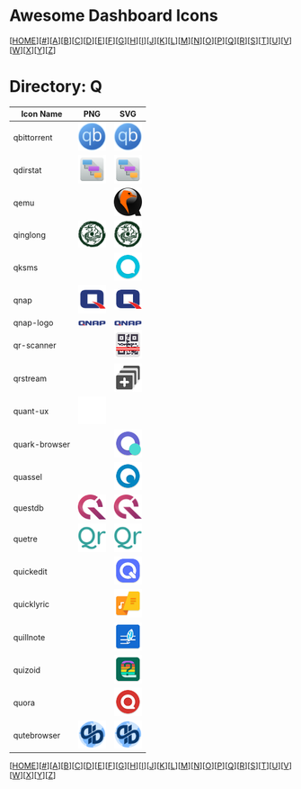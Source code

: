# Awesome Dashboard Icons

[[HOME](..)][[#](directory.md)][[A](directory-a.md)][[B](directory-b.md)][[C](directory-c.md)][[D](directory-d.md)][[E](directory-e.md)][[F](directory-f.md)][[G](directory-g.md)][[H](directory-h.md)][[I](directory-i.md)][[J](directory-j.md)][[K](directory-k.md)][[L](directory-l.md)][[M](directory-m.md)][[N](directory-n.md)][[O](directory-o.md)][[P](directory-p.md)][[Q](directory-q.md)][[R](directory-r.md)][[S](directory-s.md)][[T](directory-t.md)][[U](directory-u.md)][[V](directory-v.md)][[W](directory-w.md)][[X](directory-x.md)][[Y](directory-y.md)][[Z](directory-z.md)]

# Directory: Q

| Icon Name | PNG | SVG |
|-----------|-----|-----|
| qbittorrent | <img src="../icons/qbittorrent.png" alt="qbittorrent" width="50"> |  <img src="../icons/qbittorrent.svg" alt="qbittorrent" width="50"> |
| qdirstat | <img src="../icons/qdirstat.png" alt="qdirstat" width="50"> |  <img src="../icons/qdirstat.svg" alt="qdirstat" width="50"> |
| qemu |  |  <img src="../icons/qemu.svg" alt="qemu" width="50"> |
| qinglong | <img src="../icons/qinglong.png" alt="qinglong" width="50"> |  <img src="../icons/qinglong.svg" alt="qinglong" width="50"> |
| qksms |  |  <img src="../icons/qksms.svg" alt="qksms" width="50"> |
| qnap | <img src="../icons/qnap.png" alt="qnap" width="50"> |  <img src="../icons/qnap.svg" alt="qnap" width="50"> |
| qnap-logo | <img src="../icons/qnap-logo.png" alt="qnap-logo" width="50"> |  <img src="../icons/qnap-logo.svg" alt="qnap-logo" width="50"> |
| qr-scanner |  |  <img src="../icons/qr-scanner.svg" alt="qr-scanner" width="50"> |
| qrstream |  |  <img src="../icons/qrstream.svg" alt="qrstream" width="50"> |
| quant-ux | <img src="../icons/quant-ux.png" alt="quant-ux" width="50"> |   |
| quark-browser |  |  <img src="../icons/quark-browser.svg" alt="quark-browser" width="50"> |
| quassel |  |  <img src="../icons/quassel.svg" alt="quassel" width="50"> |
| questdb | <img src="../icons/questdb.png" alt="questdb" width="50"> |  <img src="../icons/questdb.svg" alt="questdb" width="50"> |
| quetre | <img src="../icons/quetre.png" alt="quetre" width="50"> |  <img src="../icons/quetre.svg" alt="quetre" width="50"> |
| quickedit |  |  <img src="../icons/quickedit.svg" alt="quickedit" width="50"> |
| quicklyric |  |  <img src="../icons/quicklyric.svg" alt="quicklyric" width="50"> |
| quillnote |  |  <img src="../icons/quillnote.svg" alt="quillnote" width="50"> |
| quizoid |  |  <img src="../icons/quizoid.svg" alt="quizoid" width="50"> |
| quora |  |  <img src="../icons/quora.svg" alt="quora" width="50"> |
| qutebrowser | <img src="../icons/qutebrowser.png" alt="qutebrowser" width="50"> |  <img src="../icons/qutebrowser.svg" alt="qutebrowser" width="50"> |


[[HOME](..)][[#](directory.md)][[A](directory-a.md)][[B](directory-b.md)][[C](directory-c.md)][[D](directory-d.md)][[E](directory-e.md)][[F](directory-f.md)][[G](directory-g.md)][[H](directory-h.md)][[I](directory-i.md)][[J](directory-j.md)][[K](directory-k.md)][[L](directory-l.md)][[M](directory-m.md)][[N](directory-n.md)][[O](directory-o.md)][[P](directory-p.md)][[Q](directory-q.md)][[R](directory-r.md)][[S](directory-s.md)][[T](directory-t.md)][[U](directory-u.md)][[V](directory-v.md)][[W](directory-w.md)][[X](directory-x.md)][[Y](directory-y.md)][[Z](directory-z.md)]

